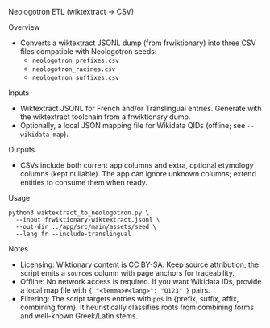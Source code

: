 Neologotron ETL (wiktextract → CSV)

Overview
- Converts a wiktextract JSONL dump (from frwiktionary) into three CSV files compatible with Neologotron seeds:
  - `neologotron_prefixes.csv`
  - `neologotron_racines.csv`
  - `neologotron_suffixes.csv`

Inputs
- Wiktextract JSONL for French and/or Translingual entries. Generate with the wiktextract toolchain from a frwiktionary dump.
- Optionally, a local JSON mapping file for Wikidata QIDs (offline; see `--wikidata-map`).

Outputs
- CSVs include both current app columns and extra, optional etymology columns (kept nullable). The app can ignore unknown columns; extend entities to consume them when ready.

Usage
```
python3 wiktextract_to_neologotron.py \
  --input frwiktionary-wiktextract.jsonl \
  --out-dir ../app/src/main/assets/seed \
  --lang fr --include-translingual
```

Notes
- Licensing: Wiktionary content is CC BY-SA. Keep source attribution; the script emits a `sources` column with page anchors for traceability.
- Offline: No network access is required. If you want Wikidata IDs, provide a local map file with `{ "<lemma>#<lang>": "Q123" }` pairs.
- Filtering: The script targets entries with `pos` in {prefix, suffix, affix, combining form}. It heuristically classifies roots from combining forms and well-known Greek/Latin stems.

